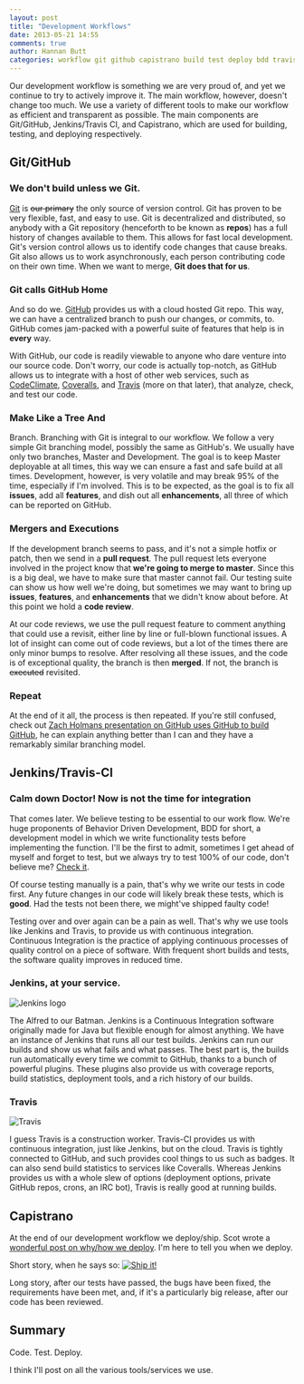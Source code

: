 ```yaml
---
layout: post
title: "Development Workflows"
date: 2013-05-21 14:55
comments: true
author: Hannan Butt
categories: workflow git github capistrano build test deploy bdd travis jenkins branching branch batman
---
```



Our development workflow is something we are very proud of, and yet we continue to try to actively improve it. The main workflow, however, doesn't change too much. We use a variety of different tools to make our workflow as efficient and transparent as possible. The main components are Git/GitHub, Jenkins/Travis CI, and Capistrano, which are used for building, testing, and deploying respectively.

Git/GitHub
---

### We don't build unless we Git.

[Git](http://git-scm.com/) is ~~our primary~~ the only source of version control. Git has proven to be very flexible, fast, and easy to use. Git is decentralized and distributed, so anybody with a Git repository (henceforth to be known as __repos__) has a full history of changes available to them. This allows for fast local development. Git's version control allows us to identify code changes that cause breaks. Git also allows us to work asynchronously, each person contributing code on their own time. When we want to merge, __Git does that for us__.

### Git calls GitHub Home

And so do we. [GitHub](https://github.com/) provides us with a cloud hosted Git repo. This way, we can have a centralized branch to push our changes, or commits, to. GitHub comes jam-packed with a powerful suite of features that help is in __every__ way.

With GitHub, our code is readily viewable to anyone who dare venture into our source code. Don't worry, our code is actually top-notch, as GitHub allows us to integrate with a host of other web services, such as [CodeClimate](https://codeclimate.com/), [Coveralls](https://coveralls.io/), and [Travis](https://travis-ci.org/) (more on that later), that analyze, check, and test our code.

### Make Like a Tree And

Branch. Branching with Git is integral to our workflow. We follow a very simple Git branching model, possibly the same as GitHub's. We usually have only two branches, Master and Development. The goal is to keep Master deployable at all times, this way we can ensure a fast and safe build at all times. Development, however, is very volatile and may break 95% of the time, especially if I'm involved. This is to be expected, as the goal is to fix all __issues__, add all __features__, and dish out all __enhancements__, all three of which can be reported on GitHub.

### Mergers and Executions 

If the development branch seems to pass, and it's not a simple hotfix or patch, then we send in a __pull request__. The pull request lets everyone involved in the project know that __we're going to merge to master__. Since this is a big deal, we have to make sure that master cannot fail. Our testing suite can show us how well we're doing, but sometimes we may want to bring up __issues__, __features__, and __enhancements__ that we didn't know about before. At this point we hold a __code review__. 

At our code reviews, we use the pull request feature to comment anything that could use a revisit, either line by line or full-blown functional issues. A lot of insight can come out of code reviews, but a lot of the times there are only minor bumps to resolve. After resolving all these issues, and the code is of exceptional quality, the branch is then __merged__. If not, the branch is ~~executed~~ revisited.

### Repeat

At the end of it all, the process is then repeated. If you're still confused, check out [Zach Holmans presentation on GitHub uses GitHub to build GitHub](http://zachholman.com/talk/how-github-uses-github-to-build-github/), he can explain anything better than I can and they have a remarkably similar branching model.

Jenkins/Travis-CI
---

### Calm down Doctor! Now is not the time for integration

That comes later. We believe testing to be essential to our work flow. We're huge proponents of Behavior Driven Development, BDD for short, a development model in which we write functionality tests before implementing the function. I'll be the first to admit, sometimes I get ahead of myself and forget to test, but we always try to test 100% of our code, don't believe me? [Check it](https://coveralls.io/r/NYULibraries/).

Of course testing manually is a pain, that's why we write our tests in code first. Any future changes in our code will likely break these tests, which is __good__. Had the tests not been there, we might've shipped faulty code!

Testing over and over again can be a pain as well. That's why we use tools like Jenkins and Travis, to provide us with continuous integration. Continuous Integration is the practice of applying continuous processes of quality control on a piece of software. With frequent short builds and tests, the software quality improves in reduced time.

### Jenkins, at your service.
![Jenkins logo](http://jenkins-ci.org/sites/default/files/jenkins_logo.png)

The Alfred to our Batman. Jenkins is a Continuous Integration software originally made for Java but flexible enough for almost anything. We have an instance of Jenkins that runs all our test builds. Jenkins can run our builds and show us what fails and what passes. The best part is, the builds run automatically every time we commit to GitHub, thanks to a bunch of powerful plugins. These plugins also provide us with coverage reports, build statistics, deployment tools, and a rich history of our builds.

### Travis
![Travis](https://si0.twimg.com/profile_images/3378789570/e1da61d4058395b770cd5ce15a6925e6.png)

I guess Travis is a construction worker. Travis-CI provides us with continuous integration, just like Jenkins, but on the cloud. Travis is tightly connected to GitHub, and such provides cool things to us such as badges. It can also send build statistics to services like Coveralls. Whereas Jenkins provides us with a whole slew of options (deployment options, private GitHub repos, crons, an IRC bot), Travis is really good at running builds. 

Capistrano
---
At the end of our development workflow we deploy/ship. Scot wrote a [wonderful post on why/how we deploy](https://web1.library.nyu.edu/libtechnyu/blog/2013/05/10/deploy-again-and-again/). I'm here to tell you when we deploy.

Short story, when he says so:
[![Ship it!](http://shipitsquirrel.github.io/images/ship%20it%20squirrel.png)](http://shipitsquirrel.github.io/)

Long story, after our tests have passed, the bugs have been fixed, the requirements have been met, and, if it's a particularly big release, after our code has been reviewed.

Summary
---
Code. Test. Deploy.

I think I'll post on all the various tools/services we use.